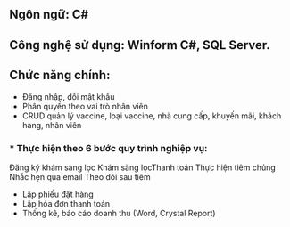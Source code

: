 ## Ngôn ngữ: C#
## Công nghệ sử dụng: Winform C#, SQL Server.
## Chức năng chính:
- Đăng nhập, dổi mật khẩu
- Phân quyền theo vai trò nhân viên
- CRUD quản lý vaccine, loại vaccine, nhà cung cấp, khuyến mãi, khách hàng, nhân viên
### \* Thực hiện theo 6 bước quy trình nghiệp vụ:
Đăng ký khám sàng lọc
Khám sàng lọcThanh toán
Thực hiện tiêm chủng
Nhắc hẹn qua email
Theo dõi sau tiêm
- Lập phiếu đặt hàng
- Lập hóa đơn thanh toán
- Thống kê, báo cáo doanh thu (Word, Crystal Report)  
